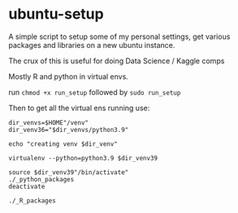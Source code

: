 # ubuntu-setup

A simple script to setup some of my personal settings, get various packages and libraries on a new ubuntu instance.

The crux of this is useful for doing Data Science / Kaggle comps

Mostly R and python in virtual envs.

run `chmod +x run_setup` followed by `sudo run_setup`

Then to get all the virtual ens running use:

```shell
dir_venvs=$HOME"/venv"
dir_venv36="$dir_venvs/python3.9"

echo "creating venv $dir_venv"

virtualenv --python=python3.9 $dir_venv39

source $dir_venv39"/bin/activate"
./_python_packages
deactivate

./_R_packages
```
